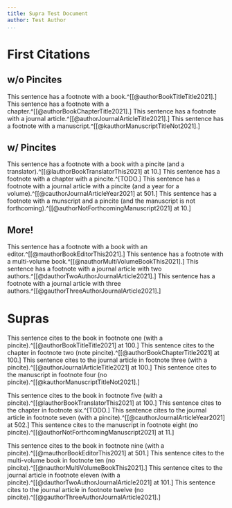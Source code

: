 ```yaml
---
title: Supra Test Document
author: Test Author
...
```


# First Citations

## w/o Pincites

This sentence has a footnote with a book.^[[@authorBookTitleTitle2021].]
This sentence has a footnote with a chapter.^[[@authorBookChapterTitle2021].]
This sentence has a footnote with a journal article.^[[@authorJournalArticleTitle2021].]
This sentence has a footnote with a manuscript.^[[@kauthorManuscriptTitleNot2021].]

## w/ Pincites

This sentence has a footnote with a book with a pincite (and a translator).^[[@lauthorBookTranslatorThis2021] at 10.]
This sentence has a footnote with a chapter with a pincite.^[TODO.]
This sentence has a footnote with a journal article with a pincite (and a year for a volume).^[[@cauthorJournalArticleYear2021] at 501.]
This sentence has a footnote with a munscript and a pincite (and the manuscript is not forthcoming).^[[@authorNotForthcomingManuscript2021] at 10.]

## More!

This sentence has a footnote with a book with an editor.^[[@mauthorBookEditorThis2021].]
This sentence has a footnote with a multi-volume book.^[[@nauthorMultiVolumeBookThis2021].]
This sentence has a footnote with a journal article with two authors.^[[@dauthorTwoAuthorJournalArticle2021].]
This sentence has a footnote with a journal article with three authors.^[[@gauthorThreeAuthorJournalArticle2021].]

# Supras

This sentence cites to the book in footnote one (with a pincite).^[[@authorBookTitleTitle2021] at 100.]
This sentence cites to the chapter in footnote two (note pincite).^[[@authorBookChapterTitle2021] at 100.]
This sentence cites to the journal article in footnote three (with a pincite).^[[@authorJournalArticleTitle2021] at 100.]
This sentence cites to the manuscript in footnote four (no pincite).^[[@kauthorManuscriptTitleNot2021].]

This sentence cites to the book in footnote five (with a pincite).^[[@lauthorBookTranslatorThis2021] at 100.]
This sentence cites to the chapter in footnote six.^[TODO.]
This sentence cites to the journal article in footnote seven (with a pincite).^[[@cauthorJournalArticleYear2021] at 502.]
This sentence cites to the manuscript in footnote eight (no pincite).^[[@authorNotForthcomingManuscript2021] at 11.]

This sentence cites to the book in footnote nine (with a pincite).^[[@mauthorBookEditorThis2021] at 501.]
This sentence cites to the multi-volume book in footnote ten (no pincite).^[[@nauthorMultiVolumeBookThis2021].]
This sentence cites to the journal article in footnote eleven (with a pincite).^[[@dauthorTwoAuthorJournalArticle2021] at 101.]
This sentence cites to the journal article in footnote twelve (no pincite).^[[@gauthorThreeAuthorJournalArticle2021].]
